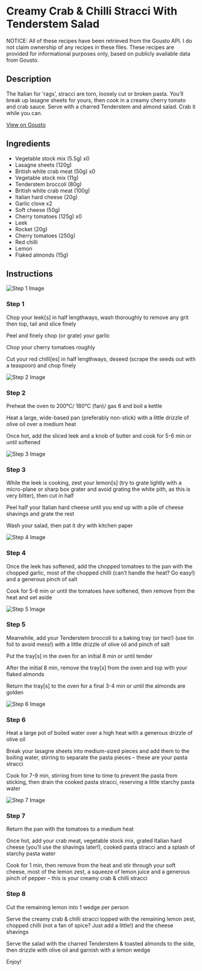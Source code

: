 # Creamy Crab & Chilli Stracci With Tenderstem Salad

NOTICE: All of these recipes have been retrieved from the Gousto API. I do not claim ownership of any recipes in these files. These recipes are provided for informational purposes only, based on publicly available data from Gousto.

## Description

The Italian for ‘rags’, stracci are torn, loosely cut or broken pasta. You’ll break up lasagne sheets for yours, then cook in a creamy cherry tomato and crab sauce. Serve with a charred Tenderstem and almond salad. Crab it while you can.

[View on Gousto](https://www.gousto.co.uk/recipes/cookbook/creamy-crab-tomato-chilli-stracci-with-tenderstem-salad)

## Ingredients

- Vegetable stock mix (5.5g) x0
- Lasagne sheets (120g)
- British white crab meat (50g) x0
- Vegetable stock mix (11g)
- Tenderstem broccoli (80g)
- British white crab meat (100g)
- Italian hard cheese (20g)
- Garlic clove x2
- Soft cheese (50g)
- Cherry tomatoes (125g) x0
- Leek
- Rocket (20g)
- Cherry tomatoes (250g)
- Red chilli
- Lemon
- Flaked almonds (15g)

## Instructions

![Step 1 Image](https://production-media.gousto.co.uk/cms/recipe-step-image/step-1-1676911914076-x200.jpg)

### Step 1

Chop your leek[s] in half lengthways, wash thoroughly to remove any grit then top, tail and slice finely

Peel and finely chop (or grate) your garlic

Chop your cherry tomatoes roughly

Cut your red chilli[es] in half lengthways, deseed (scrape the seeds out with a teaspoon) and chop finely

![Step 2 Image](https://production-media.gousto.co.uk/cms/recipe-step-image/step-2-1676911924662-x200.jpg)

### Step 2

Preheat the oven to 200°C/ 180°C (fan)/ gas 6 and boil a kettle

Heat a large, wide-based pan (preferably non-stick) with a little drizzle of olive oil over a medium heat

Once hot, add the sliced leek and a knob of butter and cook for 5-6 min or until softened

![Step 3 Image](https://production-media.gousto.co.uk/cms/recipe-step-image/step-3-1676911928942-x200.jpg)

### Step 3

While the leek is cooking, zest your lemon[s] (try to grate lightly with a micro-plane or sharp box grater and avoid grating the white pith, as this is very bitter), then cut in half

Peel half your Italian hard cheese until you end up with a pile of cheese shavings and grate the rest

Wash your salad, then pat it dry with kitchen paper

![Step 4 Image](https://production-media.gousto.co.uk/cms/recipe-step-image/step-4-1676911933002-x200.jpg)

### Step 4

Once the leek has softened, add the chopped tomatoes to the pan with the chopped garlic, most of the chopped chilli (can’t handle the heat? Go easy!) and a generous pinch of salt

Cook for 5-6 min or until the tomatoes have softened, then remove from the heat and set aside

![Step 5 Image](https://production-media.gousto.co.uk/cms/recipe-step-image/step-5-1676911937489-x200.jpg)

### Step 5

Meanwhile, add your Tenderstem broccoli to a baking tray (or two!) (use tin foil to avoid mess!) with a little drizzle of olive oil and pinch of salt

Put the tray[s] in the oven for an initial 8 min or until tender

After the initial 8 min, remove the tray[s] from the oven and top with your flaked almonds

Return the tray[s] to the oven for a final 3-4 min or until the almonds are golden

![Step 6 Image](https://production-media.gousto.co.uk/cms/recipe-step-image/step-6-1676911943128-x200.jpg)

### Step 6

Heat a large pot of boiled water over a high heat with a generous drizzle of olive oil

Break your lasagne sheets into medium-sized pieces and add them to the boiling water, stirring to separate the pasta pieces – these are your pasta stracci

Cook for 7-9 min, stirring from time to time to prevent the pasta from sticking, then drain the cooked pasta stracci, reserving a little starchy pasta water

![Step 7 Image](https://production-media.gousto.co.uk/cms/recipe-step-image/step-7-1676911949292-x200.jpg)

### Step 7

Return the pan with the tomatoes to a medium heat

Once hot, add your crab meat, vegetable stock mix, grated Italian hard cheese (you’ll use the shavings later!), cooked pasta stracci and a splash of starchy pasta water

Cook for 1 min, then remove from the heat and stir through your soft cheese, most of the lemon zest, a squeeze of lemon juice and a generous pinch of pepper – this is your creamy crab & chilli stracci

### Step 8

Cut the remaining lemon into 1 wedge per person

Serve the creamy crab & chilli stracci topped with the remaining lemon zest, chopped chilli (not a fan of spice? Just add a little!) and the cheese shavings

Serve the salad with the charred Tenderstem & toasted almonds to the side, then drizzle with olive oil and garnish with a lemon wedge

Enjoy!

